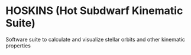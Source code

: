 # HOSKINS (Hot Subdwarf Kinematic Suite)


Software suite to calculate and visualize stellar orbits and other kinematic properties
